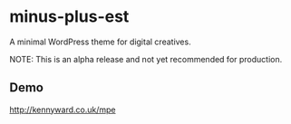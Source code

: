# minus-plus-est

A minimal WordPress theme for digital creatives. 

NOTE: This is an alpha release and not yet recommended for production.

## Demo

http://kennyward.co.uk/mpe